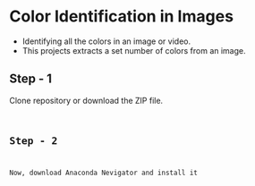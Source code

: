 # Color Identification in Images
- Identifying all the colors in an image or video.
- This projects extracts a set number of colors from an image.

## Step - 1

Clone repository or download the ZIP file.
<code>
  

## Step - 2

Now, download Anaconda Nevigator and install it 
